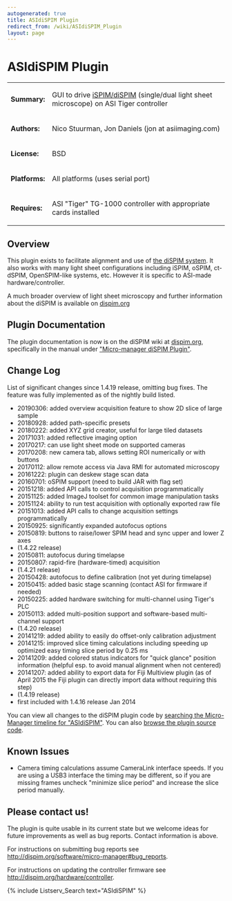 ```yaml
---
autogenerated: true
title: ASIdiSPIM Plugin
redirect_from: /wiki/ASIdiSPIM_Plugin
layout: page
---
```


# ASIdiSPIM Plugin

<table>
<tr>
<td markdown="1">

**Summary:**

</td>
<td markdown="1">

GUI to drive
[iSPIM/diSPIM](http://asiimaging.com/products/light-sheet-microscopy/selective-plane-illumination-microscopy-ispimdispim/)
(single/dual light sheet microscope) on ASI Tiger controller

</td>
</tr>
<tr>
<td markdown="1">

**Authors:**

</td>
<td markdown="1">

Nico Stuurman, Jon Daniels (jon at asiimaging.com)

</td>
</tr>
<tr>
<td markdown="1">

**License:**

</td>
<td markdown="1">

BSD

</td>
</tr>
<tr>
<td markdown="1">

**Platforms:**

</td>
<td markdown="1">

All platforms (uses serial port)

</td>
</tr>
<tr>
<td markdown="1">

**Requires:**

</td>
<td markdown="1">

ASI "Tiger" TG-1000 controller with appropriate cards installed

</td>
</tr>
</table>

## Overview

This plugin exists to facilitate alignment and use of [the diSPIM
system](http://dispim.org). It also works with many light sheet
configurations including iSPIM, oSPIM, ct-dSPIM, OpenSPIM-like systems,
etc. However it is specific to ASI-made hardware/controller.

A much broader overview of light sheet microscopy and further
information about the diSPIM is available on
[dispim.org](http://dispim.org)

## Plugin Documentation

The plugin documentation is now is on the diSPIM wiki at
[dispim.org](http://dispim.org), specifically in the manual under
["Micro-manager diSPIM
Plugin"](http://dispim.org/docs/mm_dispim_plugin_user_guide).

## Change Log

List of significant changes since 1.4.19 release, omitting bug fixes.
The feature was fully implemented as of the nightly build listed.

-   20190306: added overview acquisition feature to show 2D slice of
    large sample
-   20180928: added path-specific presets
-   20180222: added XYZ grid creator, useful for large tiled datasets
-   20171031: added reflective imaging option
-   20170217: can use light sheet mode on supported cameras
-   20170208: new camera tab, allows setting ROI numerically or with
    buttons
-   20170112: allow remote access via Java RMI for automated microscopy
-   20161222: plugin can deskew stage scan data
-   20160701: oSPIM support (need to build JAR with flag set)
-   20151218: added API calls to control acquisition programmatically
-   20151125: added ImageJ toolset for common image manipulation tasks
-   20151124: ability to run test acquisition with optionally exported
    raw file
-   20151013: added API calls to change acquisition settings
    programmatically
-   20150925: significantly expanded autofocus options
-   20150819: buttons to raise/lower SPIM head and sync upper and lower
    Z axes
-   (1.4.22 release)
-   20150811: autofocus during timelapse
-   20150807: rapid-fire (hardware-timed) acquisition
-   (1.4.21 release)
-   20150428: autofocus to define calibration (not yet during timelapse)
-   20150415: added basic stage scanning (contact ASI for firmware if
    needed)
-   20150225: added hardware switching for multi-channel using Tiger's
    PLC
-   20150113: added multi-position support and software-based
    multi-channel support
-   (1.4.20 release)
-   20141219: added ability to easily do offset-only calibration
    adjustment
-   20141215: improved slice timing calculations including speeding up
    optimized easy timing slice period by 0.25 ms
-   20141209: added colored status indicators for "quick glance"
    position information (helpful esp. to avoid manual alignment when
    not centered)
-   20141207: added ability to export data for Fiji Multiview plugin (as
    of April 2015 the Fiji plugin can directly import data without
    requiring this step)
-   (1.4.19 release)
-   first included with 1.4.16 release Jan 2014

You can view all changes to the diSPIM plugin code by [searching the
Micro-Manager timeline for
"ASIdiSPIM"](https://valelab.ucsf.edu/trac/micromanager/search?q=asidispim).
You can also [browse the plugin source
code](https://valelab4.ucsf.edu/trac/micromanager/browser/plugins/ASIdiSPIM/src/org/micromanager/asidispim).

## Known Issues

-   Camera timing calculations assume CameraLink interface speeds. If
    you are using a USB3 interface the timing may be different, so if
    you are missing frames uncheck "minimize slice period" and increase
    the slice period manually.

## Please contact us!

The plugin is quite usable in its current state but we welcome ideas for
future improvements as well as bug reports. Contact information is
above.

For instructions on submitting bug reports see
<http://dispim.org/software/micro-manager#bug_reports>.

For instructions on updating the controller firmware see
<http://dispim.org/hardware/controller>.

{% include Listserv_Search text="ASIdiSPIM" %}

